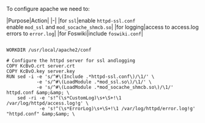  To configure apache we need to:

|Purpose|Action|
|-|
|for `ssl`|enable `httpd-ssl.conf`<br />
 enable `mod_ssl` and `mod_socache_shmcb.so`|
|for logging|access to access.log <br />
 errors to `error.log`|
|for Foswiki|include `foswiki.conf`|

```

WORKDIR /usr/local/apache2/conf

# Configure the httpd server for ssl andlogging
COPY KcBvO.crt server.crt
COPY KcBvO.key server.key
RUN sed -i -e 's/^#\(Include .*httpd-ssl.conf\)/\1/' \
           -e 's/^#\(LoadModule .*mod_ssl.so\)/\1/' \
           -e 's/^#\(LoadModule .*mod_socache_shmcb.so\)/\1/' httpd.conf &amp;&amp; \
    sed -ri -e 's!^(\s*CustomLog)\s+\S+!\1 /var/log/httpd/access.log!g' \
            -e 's!^(\s*ErrorLog)\s+\S+!\1 /var/log/httpd/error.log!g' "httpd.conf" &amp;&amp; \

```

